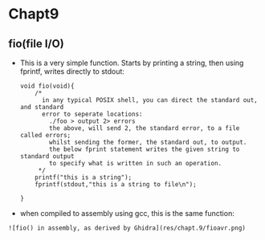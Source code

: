 # Chapt9

## fio(file I/O)
- This is a very simple function. Starts by printing a string, then
using fprintf, writes directly to stdout:

    ```
    void fio(void){
        /*
          in any typical POSIX shell, you can direct the standard out, and standard
          error to seperate locations:
            ./foo > output 2> errors
            the above, will send 2, the standard error, to a file called errors;
            whilst sending the former, the standard out, to output.
            the below fprint statement writes the given string to standard output
            to specify what is written in such an operation.
         */
        printf("this is a string");
        fprintf(stdout,"this is a string to file\n");

    }
    ```
- when compiled to assembly using gcc, this is the same function:
```
![fio() in assembly, as derived by Ghidra](res/chapt.9/fioavr.png)
```
